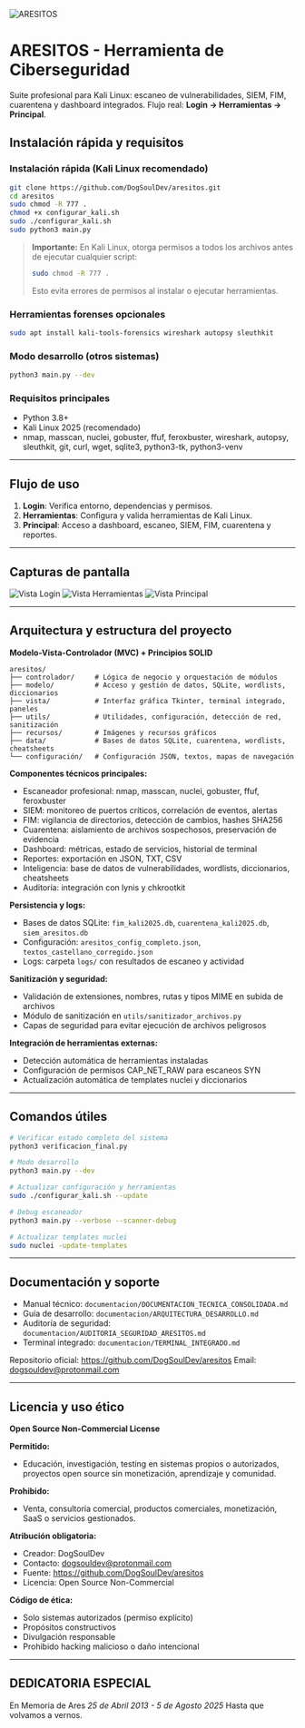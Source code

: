 
![ARESITOS](aresitos/recursos/aresitos.ico)

# ARESITOS - Herramienta de Ciberseguridad

Suite profesional para Kali Linux: escaneo de vulnerabilidades, SIEM, FIM, cuarentena y dashboard integrados. Flujo real: **Login → Herramientas → Principal**.


## Instalación rápida y requisitos

### Instalación rápida (Kali Linux recomendado)
```bash
git clone https://github.com/DogSoulDev/aresitos.git
cd aresitos
sudo chmod -R 777 .
chmod +x configurar_kali.sh
sudo ./configurar_kali.sh
sudo python3 main.py
```
> **Importante:** En Kali Linux, otorga permisos a todos los archivos antes de ejecutar cualquier script:
> ```bash
> sudo chmod -R 777 .
> ```
> Esto evita errores de permisos al instalar o ejecutar herramientas.

### Herramientas forenses opcionales
```bash
sudo apt install kali-tools-forensics wireshark autopsy sleuthkit
```

### Modo desarrollo (otros sistemas)
```bash
python3 main.py --dev
```

### Requisitos principales
- Python 3.8+
- Kali Linux 2025 (recomendado)
- nmap, masscan, nuclei, gobuster, ffuf, feroxbuster, wireshark, autopsy, sleuthkit, git, curl, wget, sqlite3, python3-tk, python3-venv

---

## Flujo de uso
1. **Login**: Verifica entorno, dependencias y permisos.
2. **Herramientas**: Configura y valida herramientas de Kali Linux.
3. **Principal**: Acceso a dashboard, escaneo, SIEM, FIM, cuarentena y reportes.

---

## Capturas de pantalla

![Vista Login](aresitos/recursos/vista_login.png)
![Vista Herramientas](aresitos/recursos/vista_herramientas.png)
![Vista Principal](aresitos/recursos/vista_principal.png)

---


## Arquitectura y estructura del proyecto

**Modelo-Vista-Controlador (MVC) + Principios SOLID**

```
aresitos/
├── controlador/     # Lógica de negocio y orquestación de módulos
├── modelo/          # Acceso y gestión de datos, SQLite, wordlists, diccionarios
├── vista/           # Interfaz gráfica Tkinter, terminal integrado, paneles
├── utils/           # Utilidades, configuración, detección de red, sanitización
├── recursos/        # Imágenes y recursos gráficos
├── data/            # Bases de datos SQLite, cuarentena, wordlists, cheatsheets
└── configuración/   # Configuración JSON, textos, mapas de navegación
```

**Componentes técnicos principales:**
- Escaneador profesional: nmap, masscan, nuclei, gobuster, ffuf, feroxbuster
- SIEM: monitoreo de puertos críticos, correlación de eventos, alertas
- FIM: vigilancia de directorios, detección de cambios, hashes SHA256
- Cuarentena: aislamiento de archivos sospechosos, preservación de evidencia
- Dashboard: métricas, estado de servicios, historial de terminal
- Reportes: exportación en JSON, TXT, CSV
- Inteligencia: base de datos de vulnerabilidades, wordlists, diccionarios, cheatsheets
- Auditoría: integración con lynis y chkrootkit

**Persistencia y logs:**
- Bases de datos SQLite: `fim_kali2025.db`, `cuarentena_kali2025.db`, `siem_aresitos.db`
- Configuración: `aresitos_config_completo.json`, `textos_castellano_corregido.json`
- Logs: carpeta `logs/` con resultados de escaneo y actividad

**Sanitización y seguridad:**
- Validación de extensiones, nombres, rutas y tipos MIME en subida de archivos
- Módulo de sanitización en `utils/sanitizador_archivos.py`
- Capas de seguridad para evitar ejecución de archivos peligrosos

**Integración de herramientas externas:**
- Detección automática de herramientas instaladas
- Configuración de permisos CAP_NET_RAW para escaneos SYN
- Actualización automática de templates nuclei y diccionarios

---

## Comandos útiles
```bash
# Verificar estado completo del sistema
python3 verificacion_final.py

# Modo desarrollo
python3 main.py --dev

# Actualizar configuración y herramientas
sudo ./configurar_kali.sh --update

# Debug escaneador
python3 main.py --verbose --scanner-debug

# Actualizar templates nuclei
sudo nuclei -update-templates
```

---

## Documentación y soporte

- Manual técnico: `documentacion/DOCUMENTACION_TECNICA_CONSOLIDADA.md`
- Guía de desarrollo: `documentacion/ARQUITECTURA_DESARROLLO.md`
- Auditoría de seguridad: `documentacion/AUDITORIA_SEGURIDAD_ARESITOS.md`
- Terminal integrado: `documentacion/TERMINAL_INTEGRADO.md`

Repositorio oficial: https://github.com/DogSoulDev/aresitos
Email: dogsouldev@protonmail.com

---

## Licencia y uso ético

**Open Source Non-Commercial License**

**Permitido:**
- Educación, investigación, testing en sistemas propios o autorizados, proyectos open source sin monetización, aprendizaje y comunidad.

**Prohibido:**
- Venta, consultoría comercial, productos comerciales, monetización, SaaS o servicios gestionados.

**Atribución obligatoria:**
- Creador: DogSoulDev
- Contacto: dogsouldev@protonmail.com
- Fuente: https://github.com/DogSoulDev/aresitos
- Licencia: Open Source Non-Commercial

**Código de ética:**
- Solo sistemas autorizados (permiso explícito)
- Propósitos constructivos
- Divulgación responsable
- Prohibido hacking malicioso o daño intencional

---

## DEDICATORIA ESPECIAL

En Memoria de Ares
*25 de Abril 2013 - 5 de Agosto 2025*
Hasta que volvamos a vernos.

